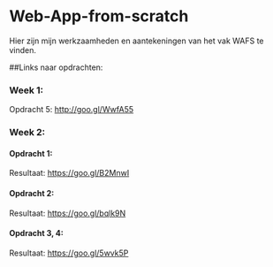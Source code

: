 # Web-App-from-scratch

Hier zijn mijn werkzaamheden en aantekeningen van het vak WAFS te vinden.


##Links naar opdrachten:

### Week 1:

Opdracht 5: http://goo.gl/WwfA55

### Week 2:

#### Opdracht 1: 

Resultaat: https://goo.gl/B2MnwI

#### Opdracht 2:

Resultaat: https://goo.gl/bqlk9N

#### Opdracht 3, 4:

Resultaat: https://goo.gl/5wvk5P

